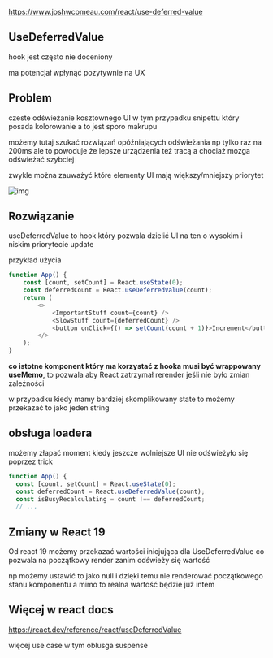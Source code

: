 https://www.joshwcomeau.com/react/use-deferred-value

## UseDeferredValue

hook jest często nie doceniony

ma potencjał wpłynąć pozytywnie na UX

## Problem

czeste odświeżanie kosztownego UI w tym przypadku snipettu który posada kolorowanie a to jest sporo makrupu

możemy tutaj szukać rozwiązań opóźniających odświeżania np tylko raz na 200ms ale to powoduje że lepsze urządzenia też tracą a chociaż mozga odświeżać szybciej

zwykle można zauważyć które elementy UI mają większy/mniejszy priorytet

![img](https://www.joshwcomeau.com/images/use-deferred-value/high-vs-low-priority.png)

## Rozwiązanie

useDeferredValue to hook który pozwala dzielić UI na ten o wysokim i niskim priorytecie update

przykład użycia

```js
function App() {
    const [count, setCount] = React.useState(0);
    const deferredCount = React.useDeferredValue(count);
    return (
        <>
            <ImportantStuff count={count} />
            <SlowStuff count={deferredCount} />
            <button onClick={() => setCount(count + 1)}>Increment</button>
        </>
    );
}
```

**co istotne komponent który ma korzystać z hooka musi być wrappowany useMemo**, to pozwala aby React zatrzymał rerender jeśli nie było zmian zależności

w przypadku kiedy mamy bardziej skomplikowany state to możemy przekazać to jako jeden string

## obsługa loadera

możemy złapać moment kiedy jeszcze wolniejsze UI nie odświeżyło się poprzez trick

```js
function App() {
  const [count, setCount] = React.useState(0);
  const deferredCount = React.useDeferredValue(count);
  const isBusyRecalculating = count !== deferredCount;
  // ...
```

## Zmiany w React 19

Od react 19 możemy przekazać wartości inicjująca dla UseDeferredValue co pozwala na początkowy render zanim odświeży się wartość 

np możemy ustawić to jako null i dzięki temu nie renderować początkowego stanu komponentu a mimo to realna wartość będzie już intem

## Więcej w react docs 

https://react.dev/reference/react/useDeferredValue

więcej use case w tym oblusga suspense 
